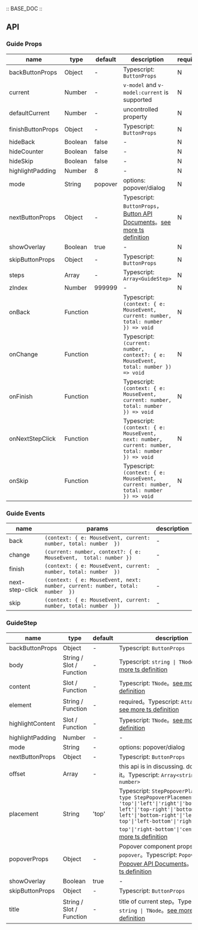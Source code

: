 :: BASE_DOC ::

## API

### Guide Props

name | type | default | description | required
-- | -- | -- | -- | --
backButtonProps | Object | - | Typescript: `ButtonProps` | N
current | Number | - | `v-model` and `v-model:current` is supported | N
defaultCurrent | Number | - | uncontrolled property | N
finishButtonProps | Object | - | Typescript: `ButtonProps` | N
hideBack | Boolean | false | \- | N
hideCounter | Boolean | false | \- | N
hideSkip | Boolean | false | \- | N
highlightPadding | Number | 8 | \- | N
mode | String | popover | options: popover/dialog | N
nextButtonProps | Object | - | Typescript: `ButtonProps`，[Button API Documents](./button?tab=api)。[see more ts definition](https://github.com/Tencent/tdesign-mobile-vue/tree/develop/src/guide/type.ts) | N
showOverlay | Boolean | true | \- | N
skipButtonProps | Object | - | Typescript: `ButtonProps` | N
steps | Array | - | Typescript: `Array<GuideStep>` | N
zIndex | Number | 999999 | \- | N
onBack | Function |  | Typescript: `(context: { e: MouseEvent, current: number, total: number  }) => void`<br/> | N
onChange | Function |  | Typescript: `(current: number, context?: { e: MouseEvent,  total: number }) => void`<br/> | N
onFinish | Function |  | Typescript: `(context: { e: MouseEvent, current: number, total: number  }) => void`<br/> | N
onNextStepClick | Function |  | Typescript: `(context: { e: MouseEvent, next: number, current: number, total: number  }) => void`<br/> | N
onSkip | Function |  | Typescript: `(context: { e: MouseEvent, current: number, total: number  }) => void`<br/> | N

### Guide Events

name | params | description
-- | -- | --
back | `(context: { e: MouseEvent, current: number, total: number  })` | \-
change | `(current: number, context?: { e: MouseEvent,  total: number })` | \-
finish | `(context: { e: MouseEvent, current: number, total: number  })` | \-
next-step-click | `(context: { e: MouseEvent, next: number, current: number, total: number  })` | \-
skip | `(context: { e: MouseEvent, current: number, total: number  })` | \-

### GuideStep

name | type | default | description | required
-- | -- | -- | -- | --
backButtonProps | Object | - | Typescript: `ButtonProps` | N
body | String / Slot / Function | - | Typescript: `string \| TNode`。[see more ts definition](https://github.com/Tencent/tdesign-mobile-vue/blob/develop/src/common.ts) | N
content | Slot / Function | - | Typescript: `TNode`。[see more ts definition](https://github.com/Tencent/tdesign-mobile-vue/blob/develop/src/common.ts) | N
element | String / Function | - | required。Typescript: `AttachNode`。[see more ts definition](https://github.com/Tencent/tdesign-mobile-vue/blob/develop/src/common.ts) | Y
highlightContent | Slot / Function | - | Typescript: `TNode`。[see more ts definition](https://github.com/Tencent/tdesign-mobile-vue/blob/develop/src/common.ts) | N
highlightPadding | Number | - | \- | N
mode | String | - | options: popover/dialog | N
nextButtonProps | Object | - | Typescript: `ButtonProps` | N
offset | Array | - | this api is in discussing. do not use it。Typescript: `Array<string \| number>` | N
placement | String | 'top' | Typescript: `StepPopoverPlacement ` `type StepPopoverPlacement = 'top'\|'left'\|'right'\|'bottom'\|'top-left'\|'top-right'\|'bottom-left'\|'bottom-right'\|'left-top'\|'left-bottom'\|'right-top'\|'right-bottom'\|'center'`。[see more ts definition](https://github.com/Tencent/tdesign-mobile-vue/tree/develop/src/guide/type.ts) | N
popoverProps | Object | - | Popover component props if `mode = popover`。Typescript: `PopoverProps`，[Popover API Documents](./popover?tab=api)。[see more ts definition](https://github.com/Tencent/tdesign-mobile-vue/tree/develop/src/guide/type.ts) | N
showOverlay | Boolean | true | \- | N
skipButtonProps | Object | - | Typescript: `ButtonProps` | N
title | String / Slot / Function | - | title of current step。Typescript: `string \| TNode`。[see more ts definition](https://github.com/Tencent/tdesign-mobile-vue/blob/develop/src/common.ts) | N
